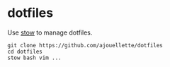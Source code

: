 # dotfiles

Use [stow](https://www.gnu.org/software/stow/) to manage dotfiles.

```
git clone https://github.com/ajouellette/dotfiles
cd dotfiles
stow bash vim ...
```
